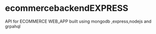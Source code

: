 # ecommercebackendEXPRESS
API for ECOMMERCE WEB_APP built using mongodb ,express,nodejs and grpahql 